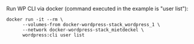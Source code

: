 Run WP CLI via docker (command executed in the example is "user list"):

```
docker run -it --rm \
      --volumes-from docker-wordpress-stack_wordpress_1 \
      --network docker-wordpress-stack_mietdeckel \
      wordpress:cli user list
```
